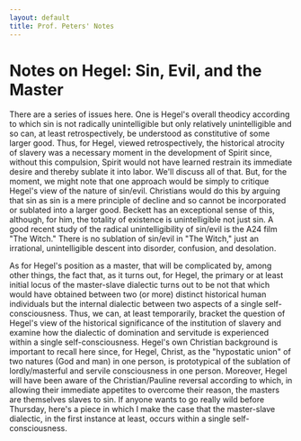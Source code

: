 ```yaml
---
layout: default
title: Prof. Peters' Notes
---
```


# Notes on Hegel: Sin, Evil, and the Master

There are a series of issues here. One is Hegel's overall theodicy according to which sin is not radically unintelligible but only relatively unintelligible and so can, at least retrospectively, be understood as constitutive of some larger good. Thus, for Hegel, viewed retrospectively, the historical atrocity of slavery was a necessary moment in the development of Spirit since, without this compulsion, Spirit would not have learned restrain its immediate desire and thereby sublate it into labor. We'll discuss all of that. But, for the moment, we might note that one approach would be simply to critique Hegel's view of the nature of sin/evil. Christians would do this by arguing that sin as sin is a mere principle of decline and so cannot be incorporated or sublated into a larger good. Beckett has an exceptional sense of this, although, for him, the totality of existence is unintelligible not just sin. A good recent study of the radical unintelligibility of sin/evil is the A24 film "The Witch." There is no sublation of sin/evil in "The Witch," just an irrational, unintelligible descent into disorder, confusion, and desolation.

As for Hegel's position as a master, that will be complicated by, among other things, the fact that, as it turns out, for Hegel, the primary or at least initial locus of the master-slave dialectic turns out to be not that which would have obtained between two (or more) distinct historical human individuals but the internal dialectic between two aspects of a single self-consciousness. Thus, we can, at least temporarily, bracket the question of Hegel's view of the historical significance of the institution of slavery and examine how the dialectic of domination and servitude is experienced within a single self-consciousness. Hegel's own Christian background is important to recall here since, for Hegel, Christ, as the "hypostatic union" of two natures (God and man) in one person, is prototypical of the sublation of lordly/masterful and servile consciousness in one person. Moreover, Hegel will have been aware of the Christian/Pauline reversal according to which, in allowing their immediate appetites to overcome their reason, the masters are themselves slaves to sin.
If anyone wants to go really wild before Thursday, here's a piece in which I make the case that the master-slave dialectic, in the first instance at least, occurs within a single self-consciousness.
